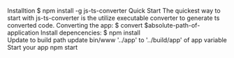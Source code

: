 Installtion
    $ npm install -g js-ts-converter
Quick Start
    The quickest way to start with js-ts-converter is the utilize executable converter to generate ts converted code.
Converting the app:
    $ convert $absolute-path-of-application
Install depencencies:
    $ npm install   
Update to build path 
  update bin/www '../app' to '../build/app' of app variable  
Start your app
    npm start                    